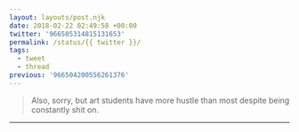 ```yaml
---
layout: layouts/post.njk
date: 2018-02-22 02:49:58 +00:00
twitter: '966505314815131653'
permalink: /status/{{ twitter }}/
tags: 
  - tweet
  - thread
previous: '966504200556261376'
---
```


> Also, sorry, but art students have more hustle than most despite being constantly shit on.

---
